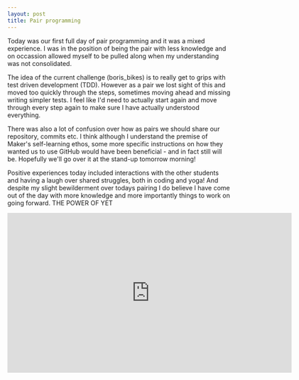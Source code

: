 ```yaml
---
layout: post
title: Pair programming
---
```

Today was our first full day of pair programming and it was a mixed experience.  I was in the position of being the pair with less knowledge and on occassion allowed myself to be pulled along when my understanding was not consolidated.  

The idea of the current challenge (boris_bikes) is to really get to grips with test driven development (TDD). However as a pair we lost sight of this and moved too quickly through the steps, sometimes moving ahead and missing writing simpler tests.  I feel like I'd need to actually start again and move through every step again to make sure I have actually understood everything.  

There was also a lot of confusion over how as pairs we should share our repository, commits etc.  I think although I understand the premise of Maker's self-learning ethos, some more specific instructions on how they wanted us to use GitHub would have been beneficial - and in fact still will be. Hopefully we'll go over it at the stand-up tomorrow morning!

Positive experiences today included interactions with the other students and having a laugh over shared struggles, both in coding and yoga!  And despite my slight bewilderment over todays pairing I do believe I have come out of the day with more knowledge and more importantly things to work on going forward.  THE POWER OF YET 
<iframe src="https://embed-ssl.ted.com/talks/carol_dweck_the_power_of_believing_that_you_can_improve.html" width="640" height="360" frameborder="0" scrolling="no" webkitAllowFullScreen mozallowfullscreen allowFullScreen></iframe>
